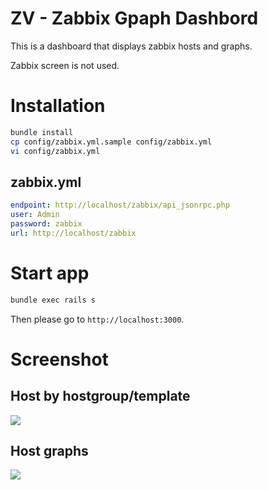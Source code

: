 # ZV - Zabbix Gpaph Dashbord

This is a dashboard that displays zabbix hosts and graphs.

Zabbix screen is not used.

# Installation

```sh
bundle install
cp config/zabbix.yml.sample config/zabbix.yml
vi config/zabbix.yml
```

## zabbix.yml

```yaml
endpoint: http://localhost/zabbix/api_jsonrpc.php
user: Admin
password: zabbix
url: http://localhost/zabbix
```

# Start app

```sh
bundle exec rails s
```

Then please go to `http://localhost:3000`.

# Screenshot

## Host by hostgroup/template

![](https://i.gyazo.com/b64bf2f741f22304b52f9593d894def1.png)

## Host graphs

![](https://i.gyazo.com/84be6a93ff92440145b9fe4cef85b609.png)

